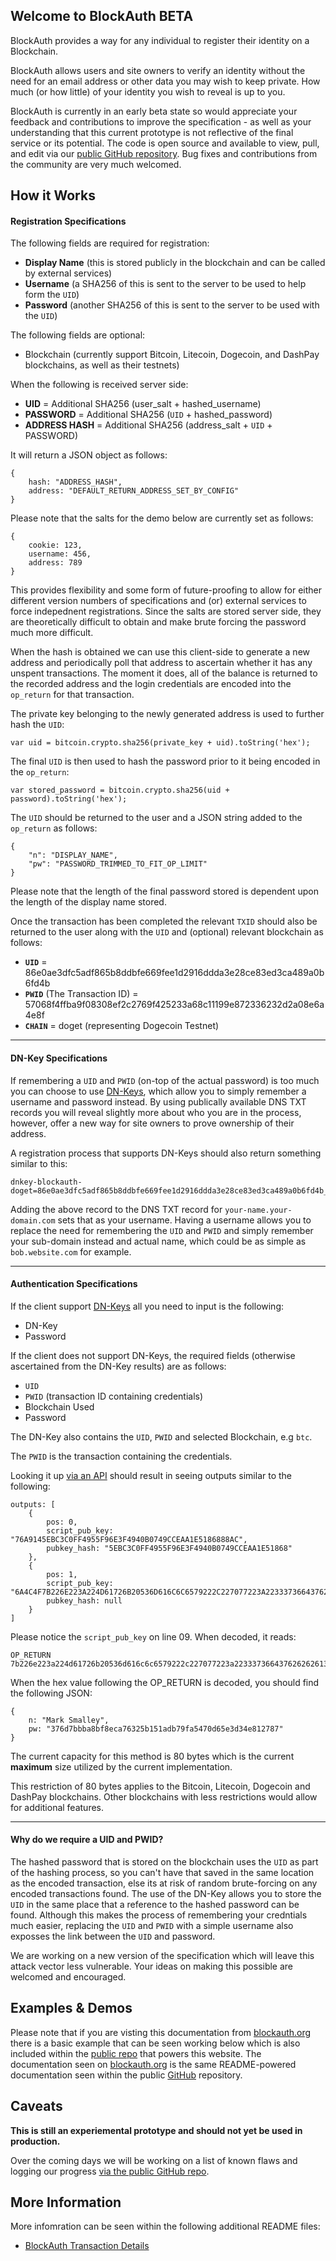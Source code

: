 ## Welcome to BlockAuth BETA

BlockAuth provides a way for any individual to register their identity on a Blockchain.

BlockAuth allows users and site owners to verify an identity without the need for an email address or other data you may wish to keep private. How much (or how little) of your identity you wish to reveal is up to you. 

BlockAuth is currently in an early beta state so would appreciate your feedback and contributions to improve the specification - as well as your understanding that this current prototype is not reflective of the final service or its potential. The code is open source and available to view, pull, and edit via our [public GitHub repository](https://github.com/Neuroware-IO/blockauth). Bug fixes and contributions from the community are very much welcomed. 

## How it Works

#### Registration Specifications

The following fields are required for registration:

* __Display Name__ (this is stored publicly in the blockchain and can be called by external services)
* __Username__ (a SHA256 of this is sent to the server to be used to help form the `UID`)
* __Password__ (another SHA256 of this is sent to the server to be used with the `UID`)

The following fields are optional:

* Blockchain (currently support Bitcoin, Litecoin, Dogecoin, and DashPay blockchains, as well as their testnets)

When the following is received server side:

* __UID__ = Additional SHA256 (user_salt + hashed_username)
* __PASSWORD__ = Additional SHA256 (`UID` + hashed_password)
* __ADDRESS HASH__ = Additional SHA256 (address_salt + `UID` + PASSWORD)

It will return a JSON object as follows:

<!--pre-javascript-->
```
{
    hash: "ADDRESS_HASH",
    address: "DEFAULT_RETURN_ADDRESS_SET_BY_CONFIG"
}
```

Please note that the salts for the demo below are currently set as follows:

<!--pre-javascript-->
```
{
    cookie: 123,
    username: 456,
    address: 789
}
```

This provides flexibility and some form of future-proofing to allow for either different version numbers of specifications and (or) external services to force indepednent registrations. Since the salts are stored server side, they are theoretically difficult to obtain and make brute forcing the password much more difficult.

When the hash is obtained we can use this client-side to generate a new address and periodically poll that address to ascertain whether it has any unspent transactions. The moment it does, all of the balance is returned to the recorded address and the login credentials are encoded into the `op_return` for that transaction.

The private key belonging to the newly generated address is used to further hash the `UID`:

<!--pre-javascript-->
```
var uid = bitcoin.crypto.sha256(private_key + uid).toString('hex');
```

The final `UID` is then used to hash the password prior to it being encoded in the `op_return`:

<!--pre-javascript-->
```
var stored_password = bitcoin.crypto.sha256(uid + password).toString('hex');
```

The `UID` should be returned to the user and a JSON string added to the `op_return` as follows:

<!--pre-javascript-->
```
{
    "n": "DISPLAY_NAME",
    "pw": "PASSWORD_TRIMMED_TO_FIT_OP_LIMIT"
}
```

Please note that the length of the final password stored is dependent upon the length of the display name stored.

Once the transaction has been completed the relevant `TXID` should also be returned to the user along with the `UID` and (optional) relevant blockchain as follows:

* __`UID`__ = 86e0ae3dfc5adf865b8ddbfe669fee1d2916ddda3e28ce83ed3ca489a0b6fd4b
* __`PWID`__ (The Transaction ID) = 57068f4ffba9f08308ef2c2769f425233a68c11199e872336232d2a08e6a4e8f
* __`CHAIN`__ = doget (representing Dogecoin Testnet)

-----

#### DN-Key Specifications

If remembering a `UID` and `PWID` (on-top of the actual password) is too much you can choose to use [DN-Keys](http://dnkey.org), which allow you to simply remember a username and password instead. By using publically available DNS TXT records you will reveal slightly more about who you are in the process, however, offer a new way for site owners to prove ownership of their address.

A registration process that supports DN-Keys should also return something similar to this:

<!--pre-html-->
```
dnkey-blockauth-doget=86e0ae3dfc5adf865b8ddbfe669fee1d2916ddda3e28ce83ed3ca489a0b6fd4b_57068f4ffba9f08308ef2c2769f425233a68c11199e872336232d2a08e6a4e8f
```

Adding the above record to the DNS TXT record for `your-name.your-domain.com` sets that as your username. Having a username allows you to replace the need for remembering the `UID` and `PWID` and simply remember your sub-domain instead and actual name, which could be as simple as `bob.website.com` for example.

-----

#### Authentication Specifications

If the client support [DN-Keys](http://dnkey.org) all you need to input is the following:

* DN-Key
* Password

If the client does not support DN-Keys, the required fields (otherwise ascertained from the DN-Key results) are as follows:

* `UID`
* `PWID` (transaction ID containing credentials)
* Blockchain Used
* Password

The DN-Key also contains the `UID`, `PWID` and selected Blockchain, e.g `btc`.

The `PWID` is the transaction containing the credentials.

Looking it up [via an API](http://api.blockstrap.com/v0/doget/transaction/id/57068f4ffba9f08308ef2c2728f425233a68c11199e872336232d2a08e6a4e8f?showtxnio=1&prettyprint=1) should result in seeing outputs similar to the following:

<!--pre-javascript-->
```
outputs: [
    {
        pos: 0,
        script_pub_key: "76A9145EBC3C0FF4955F96E3F4940B0749CCEAA1E5186888AC",
        pubkey_hash: "5EBC3C0FF4955F96E3F4940B0749CCEAA1E51868"
    },
    {
        pos: 1,
        script_pub_key: "6A4C4F7B226E223A224D61726B20536D616C6C6579222C227077223A22333736643762626261386266386563613736333235623135316164623739666135343730643635653364333465383132373837227D",
        pubkey_hash: null
    }
]
```

Please notice the `script_pub_key` on line 09. When decoded, it reads:

<!--pre-html-->
```
OP_RETURN 7b226e223a224d61726b20536d616c6c6579222c227077223a22333736643762626261386266386563613736333235623135316164623739666135343730643635653364333465383132373837227d
```

When the hex value following the OP_RETURN is decoded, you should find the following JSON:

<!--pre-javascript-->
```
{
    n: "Mark Smalley",
    pw: "376d7bbba8bf8eca76325b151adb79fa5470d65e3d34e812787"
}
```

The current capacity for this method is 80 bytes which is the current __maximum__ size utilized by the current implementation.

This restriction of 80 bytes applies to the Bitcoin, Litecoin, Dogecoin and DashPay blockchains. Other blockchains with less restrictions would allow for additional features. 

-----

#### Why do we require a UID and PWID?

The hashed password that is stored on the blockchain uses the `UID` as part of the hashing process, so you can't have that saved in the same location as the encoded transaction, else its at risk of random brute-forcing on any encoded transactions found. The use of the DN-Key allows you to store the `UID` in the same place that a reference to the hashed password can be found. Although this makes the process of remembering your credntials much easier, replacing the `UID` and `PWID` with a simple username also exposses the link between the `UID` and password.

We are working on a new version of the specification which will leave this attack vector less vulnerable. Your ideas on making this possible are welcomed and encouraged.

## Examples & Demos

Please note that if you are visting this documentation from [blockauth.org](http://blockauth.org) there is a basic example that can be seen working below which is also included within the [public repo](https://github.com/Neuroware-IO/blockauth) that powers this website. The documentation seen on [blockauth.org](http:/blockauth.org) is the same README-powered documentation seen within the public [GitHub](https://github.com/Neuroware-IO/blockauth) repository.

## Caveats

__This is still an experiemental prototype and should not yet be used in production.__

Over the coming days we will be working on a list of known flaws and logging our progress [via the public GitHub repo](https://github.com/Neuroware-IO/blockauth). 

## More Information

More infomration can be seen within the following additional README files:

* [BlockAuth Transaction Details](https://github.com/Neuroware-IO/blockauth/blob/master/docs/blockauth-tx-details.md)